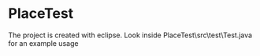 # PlaceTest

The project is created with eclipse.
Look inside PlaceTest\src\test\Test.java for an example usage
